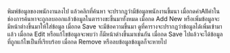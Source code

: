พิมพ์ข้อมูลของพนักงานลงไป แล้วคลิกที่ค้นหา จะปรากฎว่ามีข้อมูลพนักงานขึ้มนา
เมื่อกดค่าAllค่าในช่องการค้นหาจะถูกลบออกแล้วข้อมูลในตารางขะขึ้นมาทั้งหมด
เมื่อกด Add New หรือเพิ่มข้อมูลจะมีหน้าต่างขึ้นมาให้ใส่ข้อมูล เมื่อกด Save จะมีข้อความขึ้นมา
ดูที่คารางจะปรากฎว่าข้อมูลได้เพิ่มเข้ามาแล้ว
เมื่อกด Edit หรือแก้ไขข้อมูลจะพบว่า ก็มีหน้าต่างขึ้นมาเช่นกัน
เมื่อกด Save ไปแล้วจะได้ข้อมูลที่ถูกแก้ไขเป็นที่เรียบร้อย
เมื่อกด Remove หรือลบข้อมูลข้อมูลก็จะหายไป
